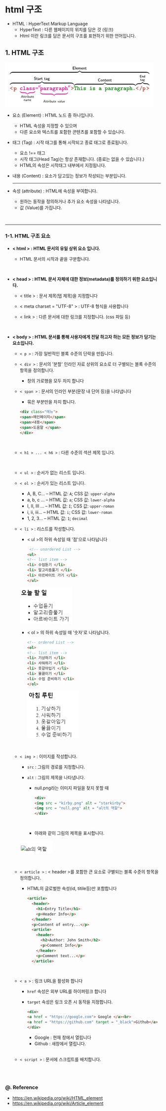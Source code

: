 # html 구조

- HTML : HyperText Markup Language 
  - HyperText : 다른 웹페이지의 위치를 담은 것 (링크)
  - Html 이란 링크를 담은 문서의 구조를 표현하기 위한 언어입니다.





## 1. HTML 구조

![image-20231213091231848](https://raw.githubusercontent.com/wholeheartedness/image_repo/main/img/image-20231213091231848.png)

- 요소 (Element) : HTML 노드 중 하나입니다.

  - HTML 속성을 지정할 수 있으며 	
  - 다른 요소와 텍스트를 포함한 콘텐츠를 포함할 수 있습니다.

- 태그 (Tag) : 시작 태그를 통해 시작되고 종료 태그로 종료됩니다.

  - 요소 !== 태그 
  - 시작 태그(Head Tag)는 항상 존재합니다. (종료는 없을 수 있습니다.)
  -  HTML의 속성은 시작태그 내부에서 지정됩니다.

- 내용 (Content) : 요소가 담고있는 정보가 작성되는 부분입니다.

  ---

- 속성 (attribute) : HTML에 속성을 부여합니다.

  - 원하는 동작을 정의하거나 추가 요소 속성을 나타냅니다.
  - 값 (Value)를 가집니다.

<br>

---



### 1-1. HTML 구조 요소

#### 

- **< html > : HTML 문서의 유일 상위 요소 입니다.**

  - HTML 문서의 시작과 끝을 구분합니다.

    <br>

    

- **< head > : HTML 문서 자체에 대한 정보(metadata)를 정의하기 위한 요소입니다.**

  - < title > : 문서 제목(탭 제목)을 지정합니다

  - < meta charset = "UTF-8" > : UTF-8 형식을 사용합니다

  - < link > : 다른 문서에 대한 링크를 지정합니다. (css 파일 등)

    <br>

    

- **< body > : HTML 문서를 통해 사용자에게 전달 하고자 하는 모든 정보가 담기는 요소입니다.**

  - `< p >` : 가장 일반적인 블록 수준의 단락을 만듭니다.

  - `< div >` : 문서의 '분할' 인라인 자료 상위의 요소로 더 구별되는 블록 수준의 항목을 정의합니다.

    - 창의 가로행을 모두 차지 합니다

  - `< span >` : 문서의 인라인 부분(문장 내 단어 등)을 나타냅니다 

    - 묶은 부분만을 차지 합니다.

    ```html
    <div class="메뉴">
    <span>메인페이지</span>
    <span>내용</span>
    <span>도움말 </span>
    </div>
    ```

    <br>

  - `< h1 > ... < h6 >` : 다른 수준의 섹션 제목 입니다.

  <br>

  - `< ul >` : 순서가 없는 리스트 입니다.

  - `< ol >` : 순서가 있는 리스트 입니다.

    - A, B, C... – HTML 값: `A`; CSS 값: `upper-alpha`
    - a, b, c ... – HTML 값: `a`; CSS 값: `lower-alpha`
    - I, II, III ... – HTML 값: `I`; CSS 값: `upper-roman`
    - i, ii, iii... – HTML 값: `i`; CSS 값: `lower-roman`
    - 1, 2, 3... – HTML 값: `1`; `decimal`

  - `< li >` : 리스트를 작성합니다. 

    - < ul >의 하위 속성일 때 '점'으로 나타납니다

      ```html
       <!-- unordered List -->
      <ul>
      <!-- list item -->
      <li> 수업듣기 </li>
      <li> 알고리즘풀기 </li>
      <li> 아르바이트 가기 </li>
      </ul>
      ```

    ![image-20231213095944183](https://raw.githubusercontent.com/wholeheartedness/image_repo/main/img/image-20231213095944183.png)

    - < ol > 의 하위 속성일 때  '숫자'로 나타납니다.

      ```html
      <!-- ordered List -->
      <ol>
      <!-- list item -->
      <li> 기상하기 </li>
      <li> 샤워하기 </li>
      <li> 옷갈아입기 </li>
      <li> 물끓이기 </li>
      <li> 수업 준비하기 </li>
      </ol>
      ```

      ![image-20231213100058685](https://raw.githubusercontent.com/wholeheartedness/image_repo/main/img/image-20231213100058685.png)

    <br>

  - `< img >` : 이미지를 작성합니다.

    - `src` : 그림의 경로를 지정합니다.

    - `alt` : 그림의 제목을 나타냅니다.

      - null.png라는 이미지 파일을 찾지 못할 때

        ```html
        <div>
        <img src = "kirby.png" alt = "starkirby">
        <img src = "null.png" alt = "alt의 역할">
        </div>
        ```

        <br>

      - 아래와 같이 그림의 제목을 표시합니다.

    ![image-20231213095229286](https://raw.githubusercontent.com/wholeheartedness/image_repo/main/img/image-20231213095229286.png)

    <br>

  - `< article >` : < header >를 포함한 큰 요소로 구별되는 블록 수준의 항목을 정의합니다.

    - HTML의 글로벌한 속성(id, titile등)만 포함합니다

      ```html
      <article>
        <header>
          <h1>Entry Title</h1>
          <p>Header Info</p>
        </header>
        <p>Content of entry...</p>
        <article>
          <header>
            <h2>Author: John Smith</h2>
            <p>Comment Info</p>
          </header>
          <p>Comment text...</p>
        </article>
      ```

      <br>

  - `< a >` : 링크 URL을 활성화 합니다

    - `href` 속성은 외부 URL를 하이퍼링크 합니다

    - `target` 속성은 링크 오픈 시 동작을 지정합니다.

      ```html
      <div>
      <a href = "https://google.com"> Google </a><br>
      <a href = "https://github.com" target = "_black">Github</a>
      </div>
      ```
  
      - Google : 현재 창에서 열립니다
      - Github : 새창에서 열립니다.
  
      <br>

      

  - `< script >` : 문서에 스크립트를 배치합니다.



<br>

<br>





### @. Reference

- https://en.wikipedia.org/wiki/HTML_element
- https://en.wikipedia.org/wiki/Article_element